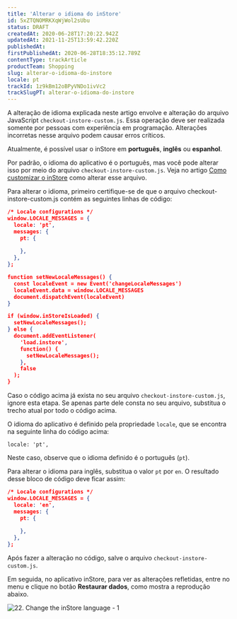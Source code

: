 ```yaml
---
title: 'Alterar o idioma do inStore'
id: 5xZTQNOMRKXqWjWol2sUbu
status: DRAFT
createdAt: 2020-06-28T17:20:22.942Z
updatedAt: 2021-11-25T13:59:42.220Z
publishedAt: 
firstPublishedAt: 2020-06-28T18:35:12.789Z
contentType: trackArticle
productTeam: Shopping
slug: alterar-o-idioma-do-instore
locale: pt
trackId: 1z9kBm12oBPyVNDo1ivVc2
trackSlugPT: alterar-o-idioma-do-instore
---
```


<div class="alert alert-danger">
A alteração de idioma explicada neste artigo envolve e alteração do arquivo JavaScript <code>checkout-instore-custom.js</code>. Essa operação deve ser realizada somente por pessoas com experiência em programação. Alterações incorretas nesse arquivo podem causar erros críticos.
</div>

Atualmente, é possível usar o inStore em __português__, __inglês__ ou __espanhol__.

Por padrão, o idioma do aplicativo é o português, mas você pode alterar isso por meio do arquivo `checkout-instore-custom.js`. Veja no artigo [Como customizar o inStore](https://help.vtex.com/pt/tracks/instore-customizacoes--1z9kBm12oBPyVNDo1ivVc2) como alterar esse arquivo.

Para alterar o idioma, primeiro certifique-se de que o arquivo checkout-instore-custom.js contém as seguintes linhas de código:

```json
/* Locale configurations */
window.LOCALE_MESSAGES = {
  locale: 'pt',
  messages: {
    pt: {
     
    },
  },
};

function setNewLocaleMessages() {
  const localeEvent = new Event('changeLocaleMessages')
  localeEvent.data = window.LOCALE_MESSAGES
  document.dispatchEvent(localeEvent)
}

if (window.inStoreIsLoaded) {
  setNewLocaleMessages();
} else {
  document.addEventListener(
    'load.instore',
    function() {
      setNewLocaleMessages();
    },
    false
  );
}
```

Caso o código acima já exista no seu arquivo `checkout-instore-custom.js`, ignore esta etapa. Se apenas parte dele consta no seu arquivo, substitua o trecho atual por todo o código acima.

O idioma do aplicativo é definido pela propriedade `locale`, que se encontra na seguinte linha do código acima:

`locale: 'pt',`
     
Neste caso, observe que o idioma definido é o português (`pt`). 

Para alterar o idioma para inglês, substitua o valor `pt` por `en`. O resultado desse bloco de código deve ficar assim:

```json
/* Locale configurations */
window.LOCALE_MESSAGES = {
  locale: 'en',
  messages: {
    pt: {
     
    },
  },
};
```

Após fazer a alteração no código, salve o arquivo `checkout-instore-custom.js`.

Em seguida, no aplicativo inStore, para ver as alterações refletidas, entre no menu e clique no botão __Restaurar dados__, como mostra a reprodução abaixo.

![22. Change the inStore language - 1](//images.ctfassets.net/alneenqid6w5/6kMdyIyQkEUJ9HYKSLSFj4/55748d5b159dc83944dc211e95833669/22._Change_the_inStore_language_-_1.png)
